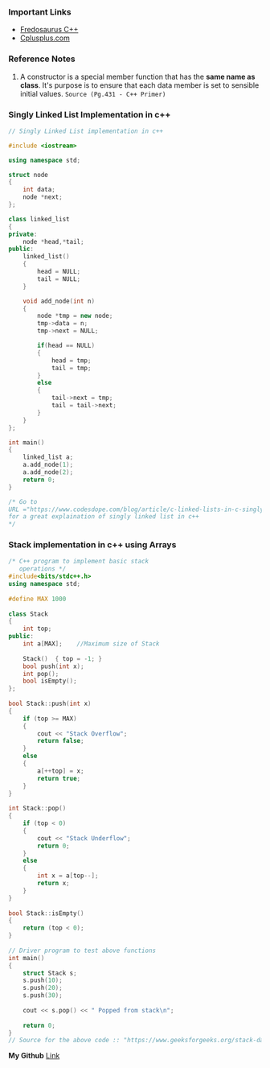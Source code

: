 ### Important Links
* [Fredosaurus C++](http://www.fredosaurus.com/notes-cpp/)
* [Cplusplus.com](http://www.cplusplus.com/)


### Reference Notes
1. A constructor is a special member function that has the **same name as class**. It's purpose is to ensure that each data member is set to sensible initial values.
`Source (Pg.431 - C++ Primer)`

### Singly Linked List Implementation in c++

```c++
// Singly Linked List implementation in c++

#include <iostream>

using namespace std;

struct node
{
    int data;
    node *next;
};

class linked_list
{
private:
    node *head,*tail;
public:
    linked_list()
    {
        head = NULL;
        tail = NULL;
    }

    void add_node(int n)
    {
        node *tmp = new node;
        tmp->data = n;
        tmp->next = NULL;

        if(head == NULL)
        {
            head = tmp;
            tail = tmp;
        }
        else
        {
            tail->next = tmp;
            tail = tail->next;
        }
    }
};

int main()
{
    linked_list a;
    a.add_node(1);
    a.add_node(2);
    return 0;
}

/* Go to 
URL ="https://www.codesdope.com/blog/article/c-linked-lists-in-c-singly-linked-list/"
for a great explaination of singly linked list in c++
*/
```

### Stack implementation in c++ using Arrays

```c++
/* C++ program to implement basic stack
   operations */
#include<bits/stdc++.h>
using namespace std;
 
#define MAX 1000
 
class Stack
{
    int top;
public:
    int a[MAX];    //Maximum size of Stack
 
    Stack()  { top = -1; }
    bool push(int x);
    int pop();
    bool isEmpty();
};
 
bool Stack::push(int x)
{
    if (top >= MAX)
    {
        cout << "Stack Overflow";
        return false;
    }
    else
    {
        a[++top] = x;
        return true;
    }
}
 
int Stack::pop()
{
    if (top < 0)
    {
        cout << "Stack Underflow";
        return 0;
    }
    else
    {
        int x = a[top--];
        return x;
    }
}
 
bool Stack::isEmpty()
{
    return (top < 0);
}
 
// Driver program to test above functions
int main()
{
    struct Stack s;
    s.push(10);
    s.push(20);
    s.push(30);
 
    cout << s.pop() << " Popped from stack\n";
 
    return 0;
}
// Source for the above code :: "https://www.geeksforgeeks.org/stack-data-structure-introduction-program/" 
```
**My Github** [Link](https://github.com/adist98)

